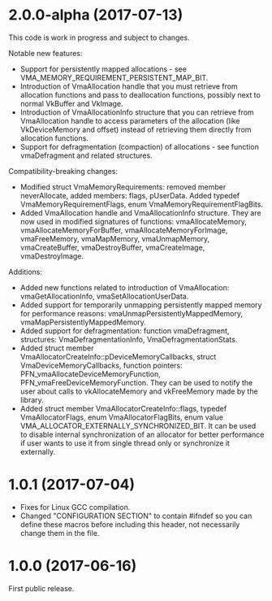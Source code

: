 # 2.0.0-alpha (2017-07-13)

This code is work in progress and subject to changes.

Notable new features:

- Support for persistently mapped allocations - see VMA_MEMORY_REQUIREMENT_PERSISTENT_MAP_BIT.
- Introduction of VmaAllocation handle that you must retrieve from allocation functions and pass to deallocation functions, possibly next to normal VkBuffer and VkImage.
- Introduction of VmaAllocationInfo structure that you can retrieve from VmaAllocation handle to access parameters of the allocation (like VkDeviceMemory and offset) instead of retrieving them directly from allocation functions.
- Support for defragmentation (compaction) of allocations - see function vmaDefragment and related structures.

Compatibility-breaking changes:

- Modified struct VmaMemoryRequirements: removed member neverAllocate, added members: flags, pUserData. Added typedef VmaMemoryRequirementFlags, enum VmaMemoryRequirementFlagBits. 
- Added VmaAllocation handle and VmaAllocationInfo structure. They are now used in modified signatures of functions: vmaAllocateMemory, vmaAllocateMemoryForBuffer, vmaAllocateMemoryForImage, vmaFreeMemory, vmaMapMemory, vmaUnmapMemory, vmaCreateBuffer, vmaDestroyBuffer, vmaCreateImage, vmaDestroyImage.

Additions:

- Added new functions related to introduction of VmaAllocation: vmaGetAllocationInfo, vmaSetAllocationUserData.
- Added support for temporarily unmapping persistently mapped memory for performance reasons: vmaUnmapPersistentlyMappedMemory, vmaMapPersistentlyMappedMemory.
- Added support for defragmentation: function vmaDefragment, structures: VmaDefragmentationInfo, VmaDefragmentationStats.
- Added struct member VmaAllocatorCreateInfo::pDeviceMemoryCallbacks, struct VmaDeviceMemoryCallbacks, function pointers: PFN_vmaAllocateDeviceMemoryFunction, PFN_vmaFreeDeviceMemoryFunction. They can be used to notify the user about calls to vkAllocateMemory and vkFreeMemory made by the library.
- Added struct member VmaAllocatorCreateInfo::flags, typedef VmaAllocatorFlags, enum VmaAllocatorFlagBits, enum value VMA_ALLOCATOR_EXTERNALLY_SYNCHRONIZED_BIT. It can be used to disable internal synchronization of an allocator for better performance if user wants to use it from single thread only or synchronize it externally.

# 1.0.1 (2017-07-04)

- Fixes for Linux GCC compilation.
- Changed "CONFIGURATION SECTION" to contain #ifndef so you can define these macros before including this header, not necessarily change them in the file.

# 1.0.0 (2017-06-16)

First public release.
